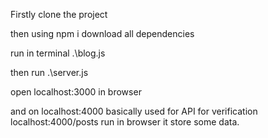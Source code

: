 Firstly clone the project 

then using npm i download all dependencies

run in terminal .\blog.js

then run .\server.js

open localhost:3000 in browser 

and on localhost:4000 basically used for API for verification localhost:4000/posts run in browser it store some data.
